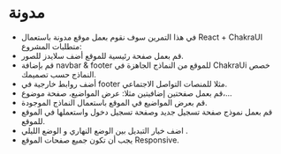 # مدونة
- في هذا التمرين سوف نقوم بعمل موقع مدونة باستعمال React + ChakraUI متطلبات المشروع:
- قم بعمل صفحة رئيسية للموقع أضف سلايدز للصور.
- قم بإضافة navbar & footer للموقع من النماذج الجاهزة في ChakraUi خصص النماذج حسب تصميمك.
- أضف روابط خارجية في footer مثلا للمنصات التواصل الاجتماعي.
- قم بعمل صفحتين إضافيتين مثلا: عرض المواضيع، صفحة موضوع،...
- قم بعرض المواضيع في الموقع باستعمال النماذج الموجودة.
- قم بعمل نموذج صفحة تسجيل جديد وصفحة تسجيل دخول واستعملها في الموقع للموقع.
- اضف خيار التبديل بين الوضع النهاري و الوضع الليلي .
- يجب أن تكون جميع صفحات الموقع Responsive.
